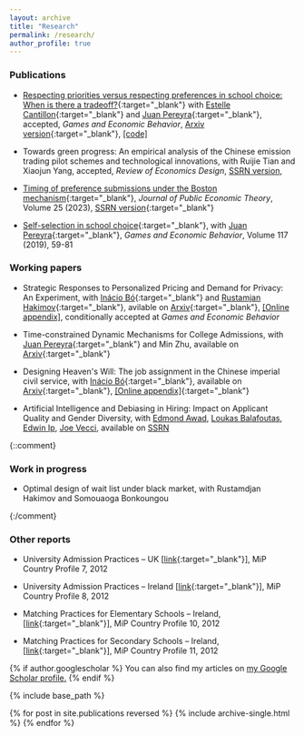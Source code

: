 ```yaml
---
layout: archive
title: "Research"
permalink: /research/
author_profile: true
---
```


### Publications

- [Respecting priorities versus respecting preferences in school choice: When is there a tradeoff?](https://www.sciencedirect.com/science/article/abs/pii/S0899825624001179){:target="_blank"} with [Estelle Cantillon](http://ecantill.ulb.be/){:target="_blank"} and [Juan Pereyra](https://sites.google.com/site/juanspereyrabarreiro/){:target="_blank"}, accepted, _Games and Economic Behavior_, [Arxiv version](https://arxiv.org/pdf/2212.02881.pdf){:target="_blank"}, [[code]](https://github.com/lichen999/Generalized-Mutually-Best-Pairs)

- Towards green progress: An empirical analysis of the Chinese emission trading pilot schemes and technological innovations, with Ruijie Tian and Xiaojun Yang, accepted, _Review of Economics Design_, [SSRN version](https://papers.ssrn.com/sol3/papers.cfm?abstract_id=4363710), 

- [Timing of preference submissions under the Boston mechanism](https://onlinelibrary.wiley.com/doi/10.1111/jpet.12639){:target="_blank"}, _Journal of Public Economic Theory_, Volume 25 (2023), [SSRN version](https://papers.ssrn.com/sol3/papers.cfm?abstract_id=3017156){:target="_blank"}

- [Self-selection in school choice](https://www.sciencedirect.com/science/article/abs/pii/S0899825619300843){:target="_blank"}, with [Juan Pereyra](https://sites.google.com/site/juanspereyrabarreiro/){:target="_blank"}, _Games and Economic Behavior_, Volume 117 (2019), 59-81

### Working papers

- Strategic Responses to Personalized Pricing and Demand for Privacy: An Experiment, with [Inácio Bó](http://www.inaciobo.com/){:target="_blank"} and [Rustamjan Hakimov](https://www.hakimov.info/){:target="_blank"}, avilable on [Arxiv](https://arxiv.org/abs/2304.11415){:target="_blank"}, [[Online appendix]](https://lichen999.github.io/files/BoChenHakimov2023_OnlineAppendix.pdf), conditionally accepted at _Games and Economic Behavior_

- Time-constrained Dynamic Mechanisms for College Admissions, with [Juan Pereyra](https://sites.google.com/site/juanspereyrabarreiro/){:target="_blank"} and Min Zhu, available on [Arxiv](https://arxiv.org/abs/2207.12179){:target="_blank"} 

- Designing Heaven's Will: The job assignment in the Chinese imperial civil service, with [Inácio Bó](http://www.inaciobo.com/){:target="_blank"}, available on [Arxiv](https://arxiv.org/abs/2105.02457){:target="_blank"}, [[Online appendix]](https://www.dropbox.com/s/wle4udf8xav234f/appendix_dhw.pdf?dl=0){:target="_blank"}

- Artificial Intelligence and Debiasing in Hiring: Impact on Applicant Quality and Gender Diversity, with [Edmond Awad](https://www.edmondawad.me/), [Loukas Balafoutas](https://www.loukasbalafoutas.com/), [Edwin Ip](http://business-school.exeter.ac.uk/about/people/profile/index.php?web_id=Edwin_Ip), [Joe Vecci](https://sites.google.com/site/josephvecci/home), available on [SSRN](https://papers.ssrn.com/sol3/papers.cfm?abstract_id=4626059)

{::comment}

### Work in progress

- Optimal design of wait list under black market, with Rustamdjan Hakimov and Somouaoga Bonkoungou

{:/comment}

### Other reports

* University Admission Practices – UK [[link](http://www.matching-in-practice.eu/higher-education-in-uk/){:target="_blank"}], MiP Country Profile 7, 2012

* University Admission Practices – Ireland [[link](http://www.matching-in-practice.eu/higher-education-in-ireland/){:target="_blank"}], MiP Country Profile 8, 2012

* Matching Practices for Elementary Schools – Ireland, [[link](http://www.matching-in-practice.eu/elementary-schools-in-ireland/){:target="_blank"}], MiP Country Profile 10, 2012

* Matching Practices for Secondary Schools – Ireland, [[link](http://www.matching-in-practice.eu/secondary-schools-in-ireland/){:target="_blank"}], MiP Country Profile 11, 2012

{% if author.googlescholar %}
  You can also find my articles on <u><a href="{{author.googlescholar}}">my Google Scholar profile</a>.</u>
{% endif %}

{% include base_path %}

{% for post in site.publications reversed %}
  {% include archive-single.html %}
{% endfor %}
